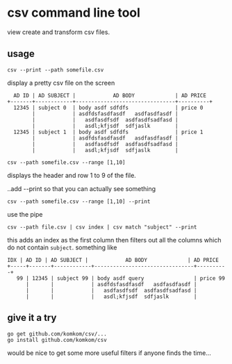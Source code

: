 # csv command line tool
view create and transform csv files.

## usage

```
csv --print --path somefile.csv
```
display a pretty csv file on the screen

```
  AD ID | AD SUBJECT |            AD BODY             | AD PRICE
+-------+------------+--------------------------------+----------+
  12345 | subject 0  | body asdf sdfdfs               | price 0
        |            | asdfdsfasdfasdf   asdfasdfasdf |
        |            |   asdfasdfsdf  asdfasdfsadfasd |
        |            |   asdl;kfjsdf  sdfjaslk        |
  12345 | subject 1  | body asdf sdfdfs               | price 1
        |            | asdfdsfasdfasdf   asdfasdfasdf |
        |            |   asdfasdfsdf  asdfasdfsadfasd |
        |            |   asdl;kfjsdf  sdfjaslk        |
```
```
csv --path somefile.csv --range [1,10]
```
displays the header and row 1 to 9 of the file.

..add --print so that you can actually see something
```
csv --path somefile.csv --range [1,10] --print 
```

use the pipe
```
csv --path file.csv | csv index | csv match "subject" --print
```

this adds an index as the first column then filters out all the columns which do not contain `subject`. 
something like 
```
IDX | AD ID | AD SUBJECT |            AD BODY             | AD PRICE
+-----+-------+------------+--------------------------------+----------+
   99 | 12345 | subject 99 | body asdf query                | price 99
      |       |            | asdfdsfasdfasdf   asdfasdfasdf |
      |       |            |   asdfasdfsdf  asdfasdfsadfasd |
      |       |            |   asdl;kfjsdf  sdfjaslk        |
```


## give it a try

```
go get github.com/komkom/csv/...
go install github.com/komkom/csv 
```

would be nice to get some more useful filters if anyone finds the time...
